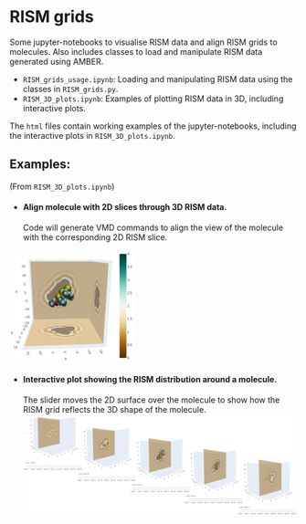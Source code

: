 # RISM grids

Some jupyter-notebooks to visualise RISM data and align RISM grids to molecules.  Also includes classes to load and manipulate RISM data generated using AMBER.

- `RISM_grids_usage.ipynb`: Loading and manipulating RISM data using the classes in `RISM_grids.py`.
- `RISM_3D_plots.ipynb`: Examples of plotting RISM data in 3D, including interactive plots.

The `html` files contain working examples of the jupyter-notebooks, including the interactive plots in `RISM_3D_plots.ipynb`.

## Examples:
(From `RISM_3D_plots.ipynb`)

- #### Align molecule with 2D slices through 3D RISM data.
  Code will generate VMD commands to align the view of the molecule with the corresponding 2D RISM slice.
<img src="examples/3D_RISM_VMD_plot_modified.png" width="220">

- #### Interactive plot showing the RISM distribution around a molecule.
  The slider moves the 2D surface over the molecule to show how the RISM grid reflects the 3D shape of the molecule.
![RISM_plot](examples/example_slider_plots.png)
